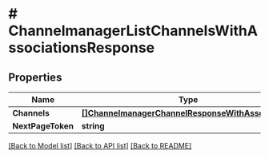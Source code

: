 # # ChannelmanagerListChannelsWithAssociationsResponse


## Properties 


Name | Type | Description | Notes
------------ | ------------- | ------------- | -------------
**Channels**| [**[]ChannelmanagerChannelResponseWithAssociations**](ChannelmanagerChannelResponseWithAssociations.md) |   | [optional]
**NextPageToken**| **string** |   | [optional]


[[Back to Model list]](../../README.md#models) [[Back to API list]](../../README.md#endpoints) [[Back to README]](../../README.md)

